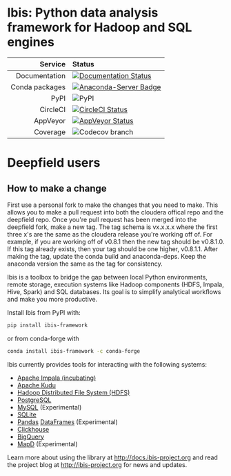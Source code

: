 # Ibis: Python data analysis framework for Hadoop and SQL engines

|Service|Status|
| -------------: | :---- |
| Documentation | [![Documentation Status](https://img.shields.io/badge/docs-docs.ibis--project.org-blue.svg)](http://docs.ibis-project.org) |
| Conda packages | [![Anaconda-Server Badge](https://anaconda.org/conda-forge/ibis-framework/badges/version.svg)](https://anaconda.org/conda-forge/ibis-framework) |
| PyPI | ![PyPI](https://img.shields.io/pypi/v/ibis-framework.svg) |
| CircleCI | [![CircleCI Status](https://circleci.com/gh/ibis-project/ibis.svg?style=shield&circle-token=b84ff8383cbb0d6788ee0f9635441cb962949a4f)](https://circleci.com/gh/ibis-project/ibis/tree/master) |
| AppVeyor | [![AppVeyor Status](https://ci.appveyor.com/api/projects/status/github/ibis-project/ibis?branch=master&svg=true)](https://ci.appveyor.com/project/cpcloud/ibis-xh5g1) |
| Coverage | ![Codecov branch](https://img.shields.io/codecov/c/github/ibis-project/ibis/master.svg) |


# Deepfield users
## How to make a change
First use a personal fork to make the changes that you need to make.
This allows you to make a pull request into both the cloudera offical repo and the deepfield repo.
Once you're pull request has been merged into the deepfield fork, make a new tag.
The tag schema is vx.x.x.x where the first three x's are the same as the cloudera release you're working off of.
For example, if you are working off of v0.8.1 then the new tag should be v0.8.1.0.
If this tag already exists, then your tag should be one higher, v0.8.1.1.
After making the tag, update the conda build and anaconda-deps.
Keep the anaconda version the same as the tag for consistency.

Ibis is a toolbox to bridge the gap between local Python environments, remote
storage, execution systems like Hadoop components (HDFS, Impala, Hive, Spark)
and SQL databases. Its goal is to simplify analytical workflows and make you
more productive.

Install Ibis from PyPI with:

```sh
pip install ibis-framework
```

or from conda-forge with

```sh
conda install ibis-framework -c conda-forge
```

Ibis currently provides tools for interacting with the following systems:

- [Apache Impala (incubating)](http://impala.io/)
- [Apache Kudu](http://getkudu.io)
- [Hadoop Distributed File System (HDFS)](https://hadoop.apache.org/)
- [PostgreSQL](https://www.postgresql.org/)
- [MySQL](https://www.mysql.com/) (Experimental)
- [SQLite](https://www.sqlite.org/)
- [Pandas](https://pandas.pydata.org/) [DataFrames](http://pandas.pydata.org/pandas-docs/stable/dsintro.html#dataframe) (Experimental)
- [Clickhouse](https://clickhouse.yandex)
- [BigQuery](https://cloud.google.com/bigquery)
- [MapD](https://www.mapd.com/) (Experimental)

Learn more about using the library at http://docs.ibis-project.org and read the
project blog at http://ibis-project.org for news and updates.
